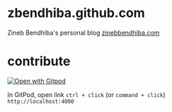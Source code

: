 # zbendhiba.github.com
Zineb Bendhiba's personal blog [zinebbendhiba.com](https://zinebbendhiba.com/)

# contribute
[![Open with Gitpod](https://gitpod.io/button/open-in-gitpod.svg)](https://gitpod.io/#https://github.com/zbendhiba/zbendhiba.github.io.git)

In GitPod, open link  `ctrl + click` (or `command + click`) `http://localhost:4000`

